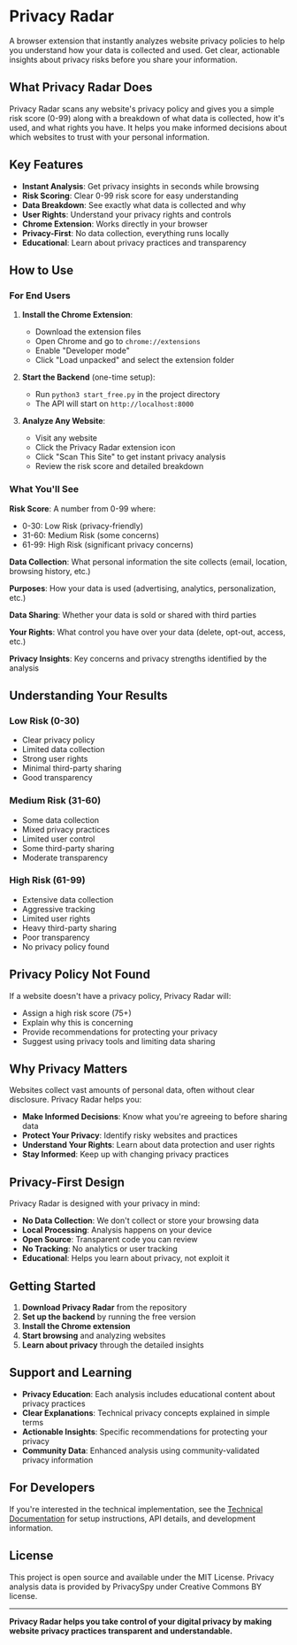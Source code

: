 # Privacy Radar

A browser extension that instantly analyzes website privacy policies to help you understand how your data is collected and used. Get clear, actionable insights about privacy risks before you share your information.

## What Privacy Radar Does

Privacy Radar scans any website's privacy policy and gives you a simple risk score (0-99) along with a breakdown of what data is collected, how it's used, and what rights you have. It helps you make informed decisions about which websites to trust with your personal information.

## Key Features

- **Instant Analysis**: Get privacy insights in seconds while browsing
- **Risk Scoring**: Clear 0-99 risk score for easy understanding
- **Data Breakdown**: See exactly what data is collected and why
- **User Rights**: Understand your privacy rights and controls
- **Chrome Extension**: Works directly in your browser
- **Privacy-First**: No data collection, everything runs locally
- **Educational**: Learn about privacy practices and transparency

## How to Use

### For End Users

1. **Install the Chrome Extension**:
   - Download the extension files
   - Open Chrome and go to `chrome://extensions`
   - Enable "Developer mode"
   - Click "Load unpacked" and select the extension folder

2. **Start the Backend** (one-time setup):
   - Run `python3 start_free.py` in the project directory
   - The API will start on `http://localhost:8000`

3. **Analyze Any Website**:
   - Visit any website
   - Click the Privacy Radar extension icon
   - Click "Scan This Site" to get instant privacy analysis
   - Review the risk score and detailed breakdown

### What You'll See

**Risk Score**: A number from 0-99 where:
- 0-30: Low Risk (privacy-friendly)
- 31-60: Medium Risk (some concerns)
- 61-99: High Risk (significant privacy concerns)

**Data Collection**: What personal information the site collects (email, location, browsing history, etc.)

**Purposes**: How your data is used (advertising, analytics, personalization, etc.)

**Data Sharing**: Whether your data is sold or shared with third parties

**Your Rights**: What control you have over your data (delete, opt-out, access, etc.)

**Privacy Insights**: Key concerns and privacy strengths identified by the analysis

## Understanding Your Results

### Low Risk (0-30)
- Clear privacy policy
- Limited data collection
- Strong user rights
- Minimal third-party sharing
- Good transparency

### Medium Risk (31-60)
- Some data collection
- Mixed privacy practices
- Limited user control
- Some third-party sharing
- Moderate transparency

### High Risk (61-99)
- Extensive data collection
- Aggressive tracking
- Limited user rights
- Heavy third-party sharing
- Poor transparency
- No privacy policy found

## Privacy Policy Not Found

If a website doesn't have a privacy policy, Privacy Radar will:
- Assign a high risk score (75+)
- Explain why this is concerning
- Provide recommendations for protecting your privacy
- Suggest using privacy tools and limiting data sharing

## Why Privacy Matters

Websites collect vast amounts of personal data, often without clear disclosure. Privacy Radar helps you:

- **Make Informed Decisions**: Know what you're agreeing to before sharing data
- **Protect Your Privacy**: Identify risky websites and practices
- **Understand Your Rights**: Learn about data protection and user rights
- **Stay Informed**: Keep up with changing privacy practices

## Privacy-First Design

Privacy Radar is designed with your privacy in mind:

- **No Data Collection**: We don't collect or store your browsing data
- **Local Processing**: Analysis happens on your device
- **Open Source**: Transparent code you can review
- **No Tracking**: No analytics or user tracking
- **Educational**: Helps you learn about privacy, not exploit it

## Getting Started

1. **Download Privacy Radar** from the repository
2. **Set up the backend** by running the free version
3. **Install the Chrome extension**
4. **Start browsing** and analyzing websites
5. **Learn about privacy** through the detailed insights

## Support and Learning

- **Privacy Education**: Each analysis includes educational content about privacy practices
- **Clear Explanations**: Technical privacy concepts explained in simple terms
- **Actionable Insights**: Specific recommendations for protecting your privacy
- **Community Data**: Enhanced analysis using community-validated privacy information

## For Developers

If you're interested in the technical implementation, see the [Technical Documentation](DEPLOYMENT.md) for setup instructions, API details, and development information.

## License

This project is open source and available under the MIT License. Privacy analysis data is provided by PrivacySpy under Creative Commons BY license.

---

**Privacy Radar helps you take control of your digital privacy by making website privacy practices transparent and understandable.**